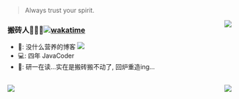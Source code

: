 > Always trust your spirit.

<img align="right" src="https://github-readme-stats.vercel.app/api?username=wttch96&count_private=true&show_icons=true&hide=contribs&include_all_commits=true&theme=vue" />

### 搬砖人🧱🧱🧱[![wakatime](https://wakatime.com/badge/user/a9afa94f-c553-4629-b4b7-88cbcd06c9f1.svg)](https://wakatime.com/@a9afa94f-c553-4629-b4b7-88cbcd06c9f1)

- 📙: 没什么营养的博客 <a href="http://blog.wttch.com"><img src="https://img.shields.io/badge/🌱%20-我的博客-brightness.svg" /></a>
- 💻: 四年 JavaCoder
- 🏫: 研一在读...实在是搬砖搬不动了, 回炉重造ing...


<br/>

<img align="left" src="https://github-readme-stats.vercel.app/api/top-langs/?username=wttch96&layout=donut" />

<img align="right" src="https://github-readme-stats.vercel.app/api/wakatime?username=wttch96&layout=compact"/>

